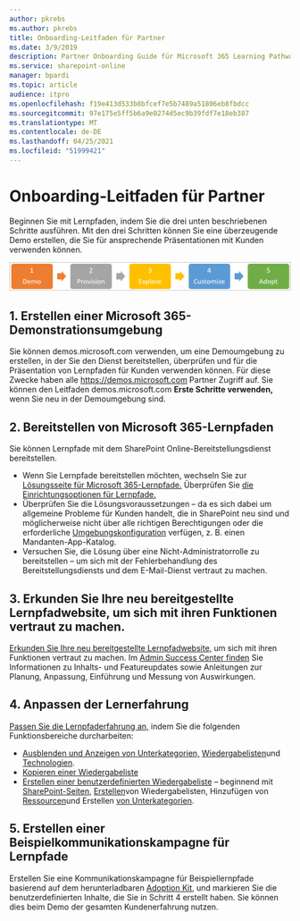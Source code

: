 ```yaml
---
author: pkrebs
ms.author: pkrebs
title: Onboarding-Leitfaden für Partner
ms.date: 3/9/2019
description: Partner Onboarding Guide für Microsoft 365 Learning Pathways
ms.service: sharepoint-online
manager: bpardi
ms.topic: article
audience: itpro
ms.openlocfilehash: f19e413d533b8bfcef7e5b7489a51806eb8fbdcc
ms.sourcegitcommit: 97e175e5ff5b6a9e0274d5ec9b39fdf7e18eb387
ms.translationtype: MT
ms.contentlocale: de-DE
ms.lasthandoff: 04/25/2021
ms.locfileid: "51999421"
---
```

# <a name="partner-onboarding-guide"></a>Onboarding-Leitfaden für Partner
Beginnen Sie mit Lernpfaden, indem Sie die drei unten beschriebenen Schritte ausführen. Mit den drei Schritten können Sie eine überzeugende Demo erstellen, die Sie für ansprechende Präsentationen mit Kunden verwenden können. 

![Chart illustrated the five-step onboarding process.](media/cg-partner-getfam.png)

## <a name="1-create-a-microsoft-365-demonstration-environment"></a>1. Erstellen einer Microsoft 365-Demonstrationsumgebung
Sie können demos.microsoft.com verwenden, um eine Demoumgebung zu erstellen, in der Sie den Dienst bereitstellen, überprüfen und für die Präsentation von Lernpfaden für Kunden verwenden können. Für diese Zwecke haben alle https://demos.microsoft.com Partner Zugriff auf. Sie können den Leitfaden demos.microsoft.com **Erste Schritte verwenden,** wenn Sie neu in der Demoumgebung sind.

## <a name="2-provision-microsoft-365-learning-pathways"></a>2. Bereitstellen von Microsoft 365-Lernpfaden
Sie können Lernpfade mit dem SharePoint Online-Bereitstellungsdienst bereitstellen.
- Wenn Sie Lernpfade bereitstellen möchten, wechseln Sie zur [Lösungsseite für Microsoft 365-Lernpfade.](https://provisioning.sharepointpnp.com/details/3df8bd55-b872-4c9d-88e3-6b2f05344239) Überprüfen Sie [die Einrichtungsoptionen für Lernpfade.](./custom_setupoptions.md) 
- Überprüfen Sie die Lösungsvoraussetzungen – da es sich dabei um allgemeine Probleme für Kunden handelt, die in SharePoint neu sind und möglicherweise nicht über alle richtigen Berechtigungen oder die erforderliche [Umgebungskonfiguration](./custom_provision.md) verfügen, z. B. einen Mandanten-App-Katalog.
- Versuchen Sie, die Lösung über eine Nicht-Administratorrolle zu bereitstellen – um sich mit der Fehlerbehandlung des Bereitstellungsdiensts und dem E-Mail-Dienst vertraut zu machen.

## <a name="3-explore-your-newly-provisioned-learning-pathways-site-to-get-familiar-with-its-capabilities"></a>3. Erkunden Sie Ihre neu bereitgestellte Lernpfadwebsite, um sich mit ihren Funktionen vertraut zu machen.
[Erkunden Sie Ihre neu bereitgestellte Lernpfadwebsite,](./custom_exploresite.md) um sich mit ihren Funktionen vertraut zu machen. Im [Admin Success Center finden](./custom_successcenter.md) Sie Informationen zu Inhalts- und Featureupdates sowie Anleitungen zur Planung, Anpassung, Einführung und Messung von Auswirkungen.

## <a name="4-customize-the-learning-experience"></a>4. Anpassen der Lernerfahrung
[Passen Sie die Lernpfaderfahrung an,](./custom_overview.md) indem Sie die folgenden Funktionsbereiche durcharbeiten:
- [Ausblenden und Anzeigen von Unterkategorien,](./custom_hideshowsub.md) [Wiedergabelisten](./custom_hideshowplaylists.md)und [Technologien](./custom_hideshowtech.md).
- [Kopieren einer Wiedergabeliste](./custom_copyplaylist.md)
- [Erstellen einer benutzerdefinierten Wiedergabeliste](./custom_createnewplaylist.md) – beginnend mit [SharePoint-Seiten,](./custom_createnewpage.md) [Erstellen](./custom_createnewplaylist.md)von Wiedergabelisten, Hinzufügen von [Ressourcen](./custom_addassets.md)und Erstellen [von Unterkategorien](./custom_createnewcat.md).

## <a name="5-create-a-sample-learning-pathways-communication-campaign"></a>5. Erstellen einer Beispielkommunikationskampagne für Lernpfade
Erstellen Sie eine Kommunikationskampagne für Beispiellernpfade basierend auf dem herunterladbaren [Adoption Kit,](https://teamworktools.azurewebsites.net/m365lp/m365lpadoptionkit.zip) und markieren Sie die benutzerdefinierten Inhalte, die Sie in Schritt 4 erstellt haben. Sie können dies beim Demo der gesamten Kundenerfahrung nutzen.